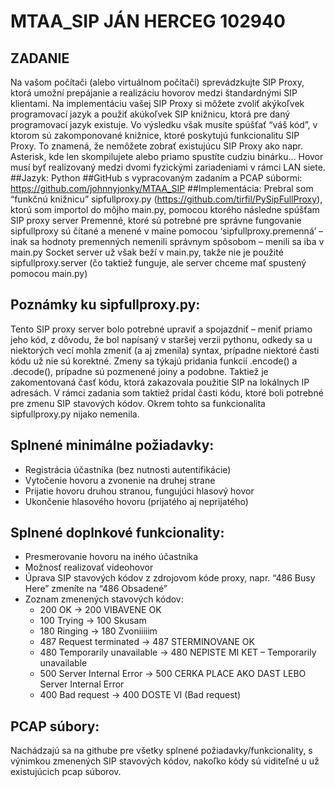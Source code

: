 # MTAA_SIP JÁN HERCEG 102940
## ZADANIE
Na vašom počítači (alebo virtuálnom počítači) sprevádzkujte SIP Proxy, ktorá umožní prepájanie a realizáciu hovorov medzi štandardnými SIP klientami. Na implementáciu vašej SIP Proxy si môžete zvoliť akýkoľvek programovací jazyk a použiť akúkoľvek SIP knižnicu, ktorá pre daný programovací jazyk existuje. Vo výsledku však musíte spúšťať “váš kód”, v ktorom sú zakomponované knižnice, ktoré poskytujú funkcionalitu SIP Proxy. To znamená, že nemôžete zobrať existujúcu SIP Proxy ako napr. Asterisk, kde len skompilujete alebo priamo spustíte cudziu binárku… Hovor musí byť realizovaný medzi dvomi fyzickými zariadeniami v rámci LAN siete.
##Jazyk:
Python
##GitHub s vypracovaným zadaním a PCAP súbormi:
https://github.com/johnnyjonky/MTAA_SIP
##Implementácia: 
Prebral som “funkčnú knižnicu” sipfullproxy.py (https://github.com/tirfil/PySipFullProxy), ktorú som importol do môjho main.py, pomocou ktorého následne spúšťam SIP proxy server
Premenné, ktoré sú potrebné pre správne fungovanie sipfullproxy sú čítané a menené v maine pomocou ‘sipfullproxy.premenná’ – inak sa hodnoty premenných nemenili správnym spôsobom – menili sa iba v main.py
Socket server už však beží v main.py, takže nie je použité sipfullproxy.server (čo taktiež funguje, ale server chceme mať spustený pomocou main.py)
## Poznámky ku sipfullproxy.py:
Tento SIP proxy server bolo potrebné upraviť a spojazdniť – meniť priamo jeho kód, z dôvodu, že bol napísaný v staršej verzii pythonu, odkedy sa u niektorých vecí mohla zmeniť (a aj zmenila) syntax, prípadne niektoré časti kódu už nie sú korektné. 
Zmeny sa týkajú pridania funkcií .encode() a .decode(), prípadne sú pozmenené joiny a podobne. 
Taktiež je zakomentovaná časť kódu, ktorá zakazovala použitie SIP na lokálnych IP adresách.
V rámci zadania som taktiež pridal časti kódu, ktoré boli potrebné pre zmenu SIP stavových kódov.
Okrem tohto sa funkcionalita sipfullproxy.py nijako nemenila.
## Splnené minimálne požiadavky:
-	Registrácia účastníka (bez nutnosti autentifikácie) 
-	Vytočenie hovoru a zvonenie na druhej strane 
-	Prijatie hovoru druhou stranou, fungujúci hlasový hovor 
-	Ukončenie hlasového hovoru (prijatého aj neprijatého)
## Splnené doplnkové funkcionality:
-	Presmerovanie hovoru na iného účastníka
-	Možnosť realizovať videohovor
-	Úprava SIP stavových kódov z zdrojovom kóde proxy, napr. “486 Busy Here” zmeníte na “486 Obsadené”
  - Zoznam zmenených stavových kódov:
    - 200 OK -> 200 VIBAVENE OK
    -	100 Trying -> 100 Skusam
    -	180 Ringing -> 180 Zvoniiiiim
    -	487 Request terminated -> 487 STERMINOVANE OK
    -	480 Temporarily unavailable -> 480 NEPISTE MI KET – Temporarily unavailable
    -	500 Server Internal Error -> 500 CERKA PLACE AKO DAST LEBO Server Internal Error
    -	400 Bad request -> 400 DOSTE VI (Bad request)
## PCAP súbory:
Nachádzajú sa na githube pre všetky splnené požiadavky/funkcionality, s výnimkou zmenených SIP stavových kódov, nakoľko kódy sú viditeľné u už existujúcich pcap súborov.
